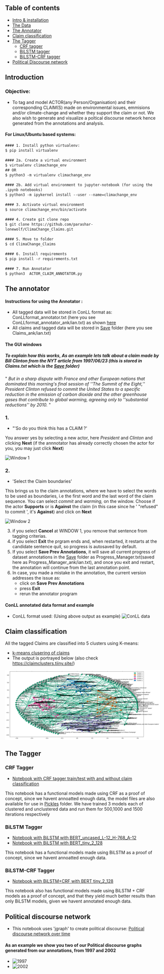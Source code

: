 ## Table of contents
* [Intro & installation](#introduction)
* [The Data](./Data)
* [The Annotator](#the-annotator)
* [Claim classification](#claim-classification)
* [The Tagger](#the-tagger)
  * [CRF tagger](#crf-tagger)
  * [BiLSTM tagger](#bilstm-tagger)
  * [BiLSTM-CRF tagger](#bilstm-crf-tagger)
* [Political Discourse network](#political-discourse-network)

## Introduction

### Objective: 
* To tag and model ACTOR(any Person/Organisation) and their corresponding CLAIM(S) made on environmental issues, emmisions and/or climate-change and whether they support the claim or not. We also wish to generate and visualize a poltical discourse network hence generated from the annotations and analysis. 


#### For Linux/Ubuntu based systems:

```
#### 1. Install python virtualenv:
$ pip install virtualenv 

#### 2a. Create a virtual environment
$ virtualenv climachange_env
## OR
$ python3 -m virtualenv climachange_env 

#### 2b. Add virtual environment to jupyter-notebook (for using the .ipynb notebooks)
$ python3 -m ipykernel install --user --name=climachange_env  

#### 3. Activate virtual environment
$ source climachange_env/bin/activate

#### 4. Create git clone repo
$ git clone https://github.com/parashar-lonewolf/ClimaChange_Claims.git

#### 5. Move to folder
$ cd ClimaChange_Claims

#### 6. Install requirements
$ pip install -r requirements.txt 

#### 7. Run Annotator
$ python3  ACTOR_CLAIM_ANNOTATOR.py 
```
## The annotator
#### Instructions for using the Annotator :
* All tagged data will be stored in ConLL format as: ConLLformat_annotator.txt (here you see ConLLformat_annotator_ank/ian.txt) as shown [here](#conLL-annotated-data-format-and-example)
* All claims and tagged data will be stored in [Save](./Save) folder (here you see Claims_ank/ian.txt)

#### The GUI windows 
##### To explain how this works, As an example lets talk about a claim made by Bill Clinton from the NYT article from 1997/06/23 (this is stored  in Claims.txt which is the [Save](./Save) folder)

" *But in a sharp dispute with France and other European nations that dominated this morning's final session of ''The Summit of the Eight,'' President Clinton refused to commit the United States to a specific reduction in the emission of carbon dioxide and the other greenhouse gases that contribute to global warming, agreeing only to ''substantial reductions'' by 2010.* "
                                                    
### 1. 
  * "'So do you think this has a CLAIM ?'

You answer yes by selecting a new actor, here *President* and *Clinton* and clicking **Next** (if the annnotator has already correctly chosen the actor for you, you may just click **Next**)

![Window 1](https://cdn.mathpix.com/snip/images/ZZowOn83cgaEXQMdBZ3ldzLU1er468JAs8wn5TDehmY.original.fullsize.png)

### 2.
  * 'Select the Claim boundaries'

This brings us to the claim annotations, where we have to select the words to be used as boundaries, i.e
the first word and the last word of the claim sequence. You can select *commit* and *warming,* on the window. Choose if the actor **Supports** or is **Against** the claim (in this case since he ' "refused" to commit ', it's **Against**) and click on **Next**

![Window 2](https://cdn.mathpix.com/snip/images/wO2YY4boghyZ-UNffZ6GdqktjmRMKEEdpYI9RYdah_E.original.fullsize.png)

3. if you select **Cancel** at WINDOW 1, you remove that sentence from tagging criterias.
4. if you select **Exit** the prgram ends and, when restarted, it restarts at the candidate sentence quit, so progress is autosaved by default.
5. If you select **Save Prev Annotations**, it will save all current progress of dataset annotations in the [Save](./Save) folder as Progress_Manager.txt(saved here as Progress_Manager_ank/ian.txt),
and once you exit and restart, the annotation will continue from the last annotation point.
6. In case, you made a mistake in the annotation, the current version addresses the issue as:
    * click on **Save Prev Annotations**
    * press **Exit**
    * rerun the annotator program

#### ConLL annotated data format and example
   * ConLL format used: (Using above output as example)
![ConLL data](https://cdn.mathpix.com/snip/images/ISh58Vf9Pjm1wCk7pLkf3iJZJ7GNBoREzK1GpfNsMBs.original.fullsize.png)

## Claim classification
All the tagged Claims are classified into 5 clusters using K-means:
* [k-means clusering of claims](./KMeans_Claim_Custering.ipynb)
* The output is portrayed below (also check https://claimclusters.tiiny.site/)

![Claim Cluster](./download.png)

## The Tagger

### CRF Tagger

* [Notebook with CRF tagger train/test with and without claim classification](./CRF_ActorClaim_tagger.ipynb)      

This notebook has a functional models made using CRF as a proof of concept, since we havent annoatted enough data, the model files are also available for use in [Pickles](./Pickles) folder. We have trained 3 models each of clustered and unclustered data and run them for 500,1000 and 1500 iterations respectively

### BiLSTM Tagger

* [Notebook with BiLSTM with BERT_uncased_L-12_H-768_A-12](./BiLSTM_model_tagger_2.ipynb)
* [Notebook with BiLSTM with BERT_tiny_2_128](./BiLSTM_model_tagger.ipynb)

This notebook has a functional models made using BiLSTM as a proof of concept, since we havent annoatted enough data.

### BiLSTM-CRF Tagger

* [Notebook with BiLSTM+CRF with BERT tiny_2_128](./BiLSTM_CRF_model_tagger.ipynb)

This notebook also has functional models made using BiLSTM + CRF models as a proof of concept, and that they yield much better results than only BiLSTM models, given we havent annotated enough data.

## Political discourse network

* This notebook uses 'jgraph' to create political discourse:
[ Political discourse network over time](./Political_Discourse_networks.ipynb)

#### As an example we show you two of our Political discourse graphs generated from our annotations, from 1997 and 2002
* ![1997](https://cdn.mathpix.com/snip/images/h7fiBZZpLLCN4kavhD1OpNdAnB5fMlfA_l9ltIP_aSA.original.fullsize.png)
* ![2002](https://cdn.mathpix.com/snip/images/ZLzonzwDvEXLDMZWwaODG8lsd_8rGP3j7KJmVO0DT3c.original.fullsize.png)
